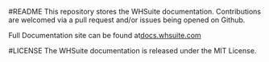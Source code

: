 #README
This repository stores the WHSuite documentation. Contributions are welcomed via a pull request and/or issues being opened on Github.

Full Documentation site can be found at[docs.whsuite.com](http://docs.whsuite.com)

#LICENSE
The WHSuite documentation is released under the MIT License.
